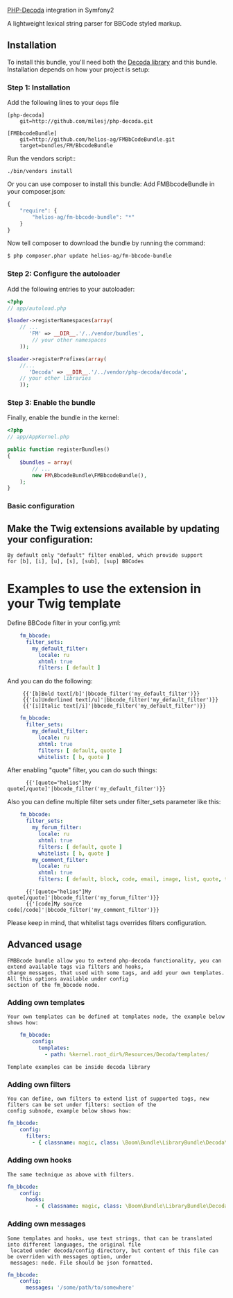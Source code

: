 [PHP-Decoda](/milesj/php-decoda) integration in Symfony2

A lightweight lexical string parser for BBCode styled markup.

## Installation

To install this bundle, you'll need both the [Decoda library](/milesj/php-decoda)
and this bundle. Installation depends on how your project is setup:

### Step 1: Installation

Add the following lines to your ``deps`` file

```
[php-decoda]
    git=http://github.com/milesj/php-decoda.git

[FMBbcodeBundle]
    git=http://github.com/helios-ag/FMBbCodeBundle.git
    target=bundles/FM/BbcodeBundle
```

Run the vendors script::

    ./bin/vendors install

Or you can use composer to install this bundle:
Add FMBbcodeBundle in your composer.json:

```js
{
    "require": {
        "helios-ag/fm-bbcode-bundle": "*"
    }
}
```

Now tell composer to download the bundle by running the command:

``` bash
$ php composer.phar update helios-ag/fm-bbcode-bundle
```


### Step 2: Configure the autoloader

Add the following entries to your autoloader:

``` php
<?php
// app/autoload.php

$loader->registerNamespaces(array(
    // ...
       'FM' => __DIR__.'/../vendor/bundles',
        // your other namespaces
    ));

$loader->registerPrefixes(array(
    //...
       'Decoda' => __DIR__.'/../vendor/php-decoda/decoda',
    // your other libraries
    ));
```

### Step 3: Enable the bundle

Finally, enable the bundle in the kernel:

``` php
<?php
// app/AppKernel.php

public function registerBundles()
{
    $bundles = array(
        // ...
        new FM\BbcodeBundle\FMBbcodeBundle(),
    );
}
```

### Basic configuration

## Make the Twig extensions available by updating your configuration:

    By default only "default" filter enabled, which provide support
    for [b], [i], [u], [s], [sub], [sup] BBCodes


# Examples to use the extension in your Twig template

Define BBCode filter in your config.yml:

``` yaml
    fm_bbcode:
      filter_sets:
        my_default_filter:
          locale: ru
          xhtml: true
          filters: [ default ]
```

And you can do the following:

``` jinja
     {{'[b]Bold text[/b]'|bbcode_filter('my_default_filter')}}
     {{'[u]Underlined text[/u]'|bbcode_filter('my_default_filter')}}
     {{'[i]Italic text[/i]'|bbcode_filter('my_default_filter')}}
```

``` yaml
    fm_bbcode:
      filter_sets:
        my_default_filter:
          locale: ru
          xhtml: true
          filters: [ default, quote ]
          whitelist: [ b, quote ]
```

After enabling "quote" filter, you can do such things:

``` jinja
      {{'[quote="helios"]My quote[/quote]'|bbcode_filter('my_default_filter')}}
```

Also you can define multiple filter sets under filter_sets parameter like this:

``` yaml
    fm_bbcode:
      filter_sets:
        my_forum_filter:
          locale: ru
          xhtml: true
          filters: [ default, quote ]
          whitelist: [ b, quote ]
        my_comment_filter:
          locale: ru
          xhtml: true
          filters: [ default, block, code, email, image, list, quote, text, url, video ]
```

``` jinja
      {{'[quote="helios"]My quote[/quote]'|bbcode_filter('my_forum_filter')}}
      {{'[code]My source code[/code]'|bbcode_filter('my_comment_filter')}}
```

Please keep in mind, that whitelist tags overrides filters configuration.

## Advanced usage
    FMBBcode bundle allow you to extend php-decoda functionality, you can extend available tags via filters and hooks,
    change messages, that used with some tags, and add your own templates. All this options available under config
    section of the fm_bbcode node.

### Adding own templates
    Your own templates can be defined at templates node, the example below shows how:

``` yaml
    fm_bbcode:
        config:
          templates:
            - path: %kernel.root_dir%/Resources/Decoda/templates/
```
    Template examples can be inside decoda library

### Adding own filters
    You can define, own filters to extend list of supported tags, new filters can be set under filters: section of the
    config subnode, example below shows how:
``` yaml
fm_bbcode:
    config:
      filters:
        - { classname: magic, class: \Boom\Bundle\LibraryBundle\Decoda\Filter\MagicFilter }
```
### Adding own hooks
    The same technique as above with filters.
``` yaml
fm_bbcode:
    config:
      hooks:
         - { classname: magic, class: \Boom\Bundle\LibraryBundle\Decoda\Filter\MagicFilter }
```
### Adding own messages
    Some templates and hooks, use text strings, that can be translated into different languages, the original file
     located under decoda/config directory, but content of this file can be overriden with messages option, under
     messages: node. File should be json formatted.
``` yaml
fm_bbcode:
    config:
      messages: '/some/path/to/somewhere'
```

